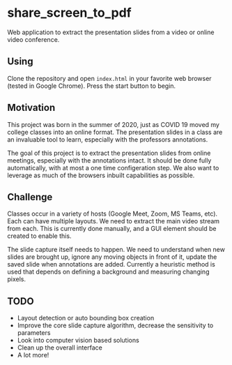 # share_screen_to_pdf
Web application to extract the presentation slides from a video or online video conference.

## Using
Clone the repository and open `index.html` in your favorite web browser (tested in Google Chrome).
Press the start button to begin.

## Motivation
This project was born in the summer of 2020, just as COVID 19 moved my college classes into an online format.
The presentation slides in a class are an invaluable tool to learn, especially with the professors annotations. 

The goal of this project is to extract the presentation slides from online meetings, especially with the annotations intact.
It should be done fully automatically, with at most a one time configeration step. 
We also want to leverage as much of the browsers inbuilt capabilities as possible.

## Challenge

Classes occur in a variety of hosts (Google Meet, Zoom, MS Teams, etc). 
Each can have multiple layouts. We need to extract the main video stream from each.
This is currently done manually, and a GUI element should be created to enable this.

The slide capture itself needs to happen. 
We need to understand when new slides are brought up, ignore any moving objects in front of it, update the saved slide when annotations are added.
Currently a heuristic method is used that depends on defining a background and measuring changing pixels.

## TODO

- Layout detection or auto bounding box creation
- Improve the core slide capture algorithm, decrease the sensitivity to parameters
- Look into computer vision based solutions
- Clean up the overall interface
- A lot more!
